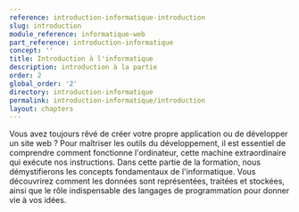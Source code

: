 ```yaml
---
reference: introduction-informatique-introduction
slug: introduction
module_reference: informatique-web
part_reference: introduction-informatique
concept: ''
title: Introduction à l'informatique
description: introduction à la partie
order: 2
global_order: '2'
directory: introduction-informatique
permalink: introduction-informatique/introduction
layout: chapters
---
```



Vous avez toujours rêvé de créer votre propre application ou de développer un site web ? Pour maîtriser les outils du développement, il est essentiel de comprendre comment fonctionne l'ordinateur, cette machine extraordinaire qui exécute nos instructions. Dans cette partie de la formation, nous démystifierons les concepts fondamentaux de l'informatique. Vous découvrirez comment les données sont représentées, traitées et stockées, ainsi que le rôle indispensable des langages de programmation pour donner vie à vos idées.